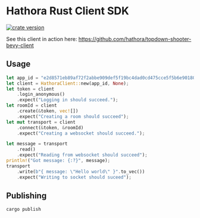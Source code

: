 # Hathora Rust Client SDK

<a href="https://crates.io/crates/hathora-client-sdk"><img src="https://img.shields.io/crates/v/hathora-client-sdk.svg" alt="crate version"></a>

See this client in action here: https://github.com/hathora/topdown-shooter-bevy-client

## Usage

```rs
let app_id = "e2d8571eb89af72f2abbe909def5f19bc4dad0cd475cce5f5b6e9018017d1f1c".to_string();
let client = HathoraClient::new(app_id, None);
let token = client
    .login_anonymous()
    .expect("Logging in should succeed.");
let roomId = client
    .create(&token, vec![])
    .expect("Creating a room should succeed");
let mut transport = client
    .connect(&token, &roomId)
    .expect("Creating a websocket should succeed.");

let message = transport
    .read()
    .expect("Reading from websocket should succeed");
println!("Got message: {:?}", message);
transport
    .write(b"{ message: \"Hello world\" }".to_vec())
    .expect("Writing to socket should suceed");
```

## Publishing

```bash
cargo publish
```

